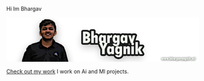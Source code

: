Hi Im Bhargav

![](img/bcy.png)

[Check out my work](www.bhargavyagnik.ml)
I work on Ai and Ml projects. 
